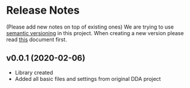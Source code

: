 # Release Notes
(Please add new notes on top of existing ones)
We are trying to use [semantic versioning](https://semver.org/) in this project.
When creating a new version please read [this](https://semver.org/) document first.

## v0.0.1 (2020-02-06)
- Library created
- Added all basic files and settings from original DDA project
